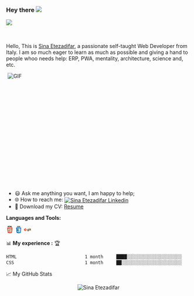 ### Hey there <img src="https://media.giphy.com/media/hvRJCLFzcasrR4ia7z/giphy.gif" width="25px">


![](https://visitor-badge.glitch.me/badge?page_id=sinaetzdev)

<br />

Hello, This is [Sina Etezadifar](http://sinaetezadifar.com/), a passionate self-taught Web Developer from Italy. I am so much eager to learn as much as possible and giving a hand to people whoo needs help: ERP, PWA, mentality, architecture, science and, etc. 


  <img align="right" alt="GIF" src="https://github.com/abhisheknaiidu/abhisheknaiidu/blob/master/code.gif?raw=true" width="500" height="320" />
  
- 😃 Ask me anything you want, I am happy to help;
- 🌐 How to reach me:  <a href="https://www.linkedin.com/in/sinaetzdev/"><img align="center" alt="Sina Etezadifar Linkedin" width="22px" src="https://raw.githubusercontent.com/peterthehan/peterthehan/master/assets/linkedin.svg" /></a>
- 📝 Download my CV: [Resume](https://amirmaghami.ir/pdf/ResumeFrontEndVueAmirMaghami.pdf)


**Languages and Tools:**  

<code><img height="20" src="https://raw.githubusercontent.com/github/explore/80688e429a7d4ef2fca1e82350fe8e3517d3494d/topics/html/html.png"></code>
<code><img height="20" src="https://raw.githubusercontent.com/github/explore/80688e429a7d4ef2fca1e82350fe8e3517d3494d/topics/css/css.png"></code>
<code><img height="20" src="https://raw.githubusercontent.com/github/explore/80688e429a7d4ef2fca1e82350fe8e3517d3494d/topics/git/git.png"></code>

📊 **My experience :** 🏆
<!--START_SECTION:waka-->
```text
HTML                          1 month     ████░░░░░░░░░░░░░░░░░░░░░  
CSS                           1 month     ██░░░░░░░░░░░░░░░░░░░░░░░  
```
<!--END_SECTION:waka-->

📈 My GitHub Stats

<p align="center"> <img src="https://github-readme-stats.vercel.app/api?username=sinaetzdev&show_icons=true&theme=radical" alt="Sina Etezadifar" /> </p>

